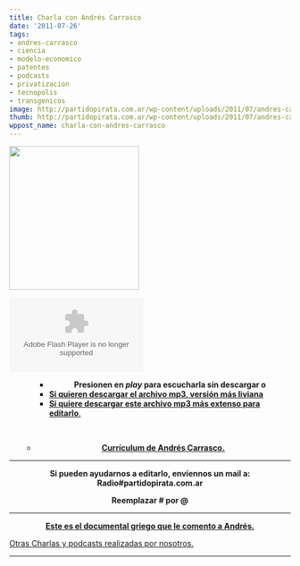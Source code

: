 ```yaml
---
title: Charla con Andrés Carrasco
date: '2011-07-26'
tags:
- andres-carrasco
- ciencia
- modelo-economico
- patentes
- podcasts
- privatizacion
- tecnopolis
- transgenicos
image: http://partidopirata.com.ar/wp-content/uploads/2011/07/andres-carrasco.jpg
thumb: http://partidopirata.com.ar/wp-content/uploads/2011/07/andres-carrasco.jpg
wppost_name: charla-con-andres-carrasco
---
```


<a href="http://partidopirata.com.ar/wp-content/uploads/2011/07/andres-carrasco.jpg"><img class="aligncenter size-full wp-image-1504" title="andres-carrasco" src="http://partidopirata.com.ar/wp-content/uploads/2011/07/andres-carrasco.jpg" alt="" width="232" height="257" /></a>

<object id="player745668" width="240" height="133" classid="clsid:d27cdb6e-ae6d-11cf-96b8-444553540000" codebase="http://download.macromedia.com/pub/shockwave/cabs/flash/swflash.cab#version=6,0,40,0"><param name="AllowScriptAccess" value="always" /><param name="allowFullScreen" value="true" /><param name="wmode" value="transparent" /><param name="src" value="http://www.ivoox.com/playerivoox_ee_745668_1.html" /><param name="allowfullscreen" value="true" /><param name="allowscriptaccess" value="always" /><embed id="player745668" width="240" height="133" type="application/x-shockwave-flash" src="http://www.ivoox.com/playerivoox_ee_745668_1.html" AllowScriptAccess="always" allowFullScreen="true" wmode="transparent" allowfullscreen="true" allowscriptaccess="always" /></object>
<ul>
<ul>
<ul>
	<li><center><strong>Presionen en <em>play </em> para escucharla sin descargar o</strong></center><center><strong>
</strong></center></li>
	<li><strong><a href="http://www.ivoox.com/charla-andres-carrasco_md_745668_1.mp3" target="_blank">Si quieren descargar el archivo mp3, versión más liviana</a></strong>
<center><strong>
</strong></center></li>
	<li><a href="http://www.megaupload.com/?d=QHG0ZM1S" target="_blank"><strong>Si quiere descargar este archivo mp3 más extenso para editarlo</strong>.</a></li>
</ul>
</ul>
</ul>
&nbsp;
<ul>
<ul>
	<li style="text-align: center;"><strong><a href="http://www.mindef.gov.ar/cv_acarrasco.html" target="_blank">Currículum de Andrés Carrasco.</a></strong></li>
</ul>
</ul>

<hr />

<div style="text-align: center;"><strong>Si pueden ayudarnos a editarlo, envíennos un mail a:</strong></div>
<div style="text-align: center;"><strong>Radio#partidopirata.com.ar</strong></div>
<p style="text-align: center;"><strong>Reemplazar # por @
</strong></p>


<hr />
<p style="text-align: center;"><strong><a href="http://partido-pirata.blogspot.com/2011/04/el-experimento-argentino-documental-de.html" target="_blank">Este es el documental griego que le comento a Andrés.</a></strong></p>
<a href="http://partidopirata.com.ar/857/indice-con-los-podcast-del-partido-pirata-argentino">Otras Charlas y podcasts realizadas por nosotros.</a><hr>
